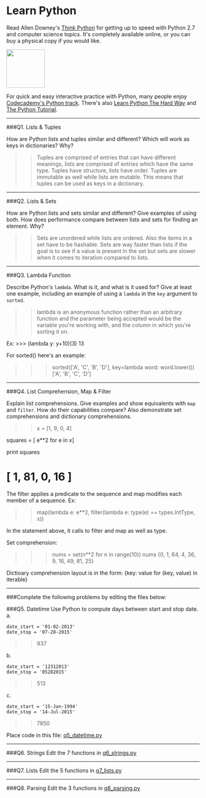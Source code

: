 # Learn Python

Read Allen Downey's [Think Python](http://www.greenteapress.com/thinkpython/) for getting up to speed with Python 2.7 and computer science topics. It's completely available online, or you can buy a physical copy if you would like.

<a href="http://www.greenteapress.com/thinkpython/"><img src="img/think_python.png" style="width: 100px;" target="_blank"></a>

For quick and easy interactive practice with Python, many people enjoy [Codecademy's Python track](http://www.codecademy.com/en/tracks/python). There's also [Learn Python The Hard Way](http://learnpythonthehardway.org/book/) and [The Python Tutorial](https://docs.python.org/2/tutorial/).

---

###Q1. Lists &amp; Tuples

How are Python lists and tuples similar and different? Which will work as keys in dictionaries? Why?

>> Tuples are comprised of entries that can have different meanings, lists are comprised of entries which have the same type. Tuples have structure, lists have order. Tuples are immutable as well while lists are mutable. This means that tuples can be used as keys in a dictionary. 

---

###Q2. Lists &amp; Sets

How are Python lists and sets similar and different? Give examples of using both. How does performance compare between lists and sets for finding an element. Why?

>> Sets are unordered while lists are ordered. Also the items in a set have to be hashable. Sets are way faster than lists if the goal is to see if a value is present in the set but sets are slower when it comes to iteration compared to lists. 

---

###Q3. Lambda Function

Describe Python's `lambda`. What is it, and what is it used for? Give at least one example, including an example of using a `lambda` in the `key` argument to `sorted`.

>> lambda is an anonymous function rather than an arbitrary function and the parameter being accepted would be the variable you're working with, and the column in which you're sorting it on.

Ex: >>> (lambda y: y+10)(3)
13 

For sorted() here's an example:
 >>> sorted(['A', 'C', 'B', 'D'], key=lambda word: word.lower())
['A', 'B', 'C', 'D']




---

###Q4. List Comprehension, Map &amp; Filter

Explain list comprehensions. Give examples and show equivalents with `map` and `filter`. How do their capabilities compare? Also demonstrate set comprehensions and dictionary comprehensions.

>> x = [1, 9, 0, 4]

squares = [ e**2 for e in x]

print squares
# [ 1, 81, 0, 16 ]

The filter applies a predicate to the sequence and map modifies each member of a sequence. Ex:

>> map(lambda e: e**2, filter(lambda e: type(e) == types.IntType, x))

In the statement above, it calls to filter and map as well as type.  


Set comprehension:

>>> nums = set(n**2 for n in range(10))
>>> nums
{0, 1, 64, 4, 36, 9, 16, 49, 81, 25}

Dictioary comprehension layout is in the form:
{key: value for (key, value) in iterable}




---

###Complete the following problems by editing the files below:

###Q5. Datetime
Use Python to compute days between start and stop date.   
a.  

```
date_start = '01-02-2013'    
date_stop = '07-28-2015'
```

>> 937

b.  
```
date_start = '12312013'  
date_stop = '05282015'  
```

>> 513

c.  
```
date_start = '15-Jan-1994'      
date_stop = '14-Jul-2015'  
```

>> 7850

Place code in this file: [q5_datetime.py](python/q5_datetime.py)

---

###Q6. Strings
Edit the 7 functions in [q6_strings.py](python/q6_strings.py)

---

###Q7. Lists
Edit the 5 functions in [q7_lists.py](python/q7_lists.py)

---

###Q8. Parsing
Edit the 3 functions in [q8_parsing.py](python/q8_parsing.py)





